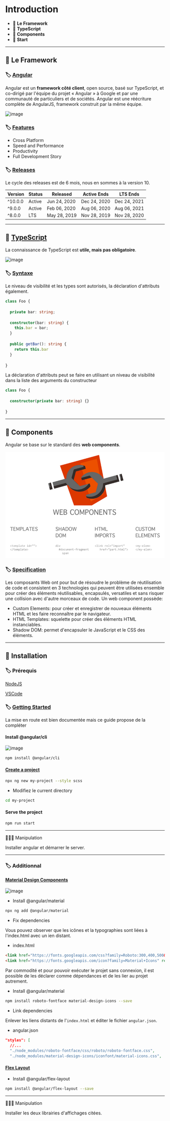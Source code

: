 # Introduction

*  🔖 **Le Framework**
*  🔖 **TypeScript**
*  🔖 **Components**
*  🔖 **Start**

___

## 📑 Le Framework

### 🏷️ **[Angular](https://angular.io/)**

Angular est un **framework côté client**, open source, basé sur TypeScript, et co-dirigé par l'équipe du projet « Angular » à Google et par une communauté de particuliers et de sociétés. Angular est une réécriture complète de AngularJS, framework construit par la même équipe.

![image](https://raw.githubusercontent.com/seeren-training/Angular/master/wiki/resources/angular.png)

### 🏷️ **[Features](https://angular.io/features)**

* Cross Platform
* Speed and Performance
* Productivity
* Full Development Story

### 🏷️ **[Releases](https://angular.io/guide/releases)**

Le cycle des releases est de 6 mois, nous en sommes à la version 10.

|Version|Status|Released|Active Ends|LTS Ends|
|---|---|---|---|---|
|^10.0.0|Active|Jun 24, 2020|Dec 24, 2020|Dec 24, 2021|
|^9.0.0|Active|Feb 06, 2020|Aug 06, 2020|Aug 06, 2021|
|^8.0.0|LTS|May 28, 2019|Nov 28, 2019|Nov 28, 2020|

___

## 📑 [TypeScript](https://www.npmjs.com/)

La connaissance de TypeScript est **utile, mais pas obligatoire**.

![image](https://raw.githubusercontent.com/seeren-training/Angular/master/wiki/resources/typescript.png)

### 🏷️ **[Syntaxe](https://www.typescriptlang.org/docs)**

Le niveau de visibilité et les types sont autorisés, la déclaration d'attributs également.

```ts
class Foo {

  private bar: string;

  constructor(bar: string) {
    this.bar = bar;
  }

  public getBar(): string {
    return this.bar
  }

}
```

La déclaration d'attributs peut se faire en utilisant un niveau de visibilité dans la liste des arguments du constructeur

```ts
class Foo {

  constructor(private bar: string) {}

}
```
___

## 📑 Components

Angular se base sur le standard des **web components**.

![image](https://raw.githubusercontent.com/seeren-training/Angular/master/wiki/resources/webcomponent.png)

### 🏷️ **[Specification](https://developer.mozilla.org/fr/docs/Web/Web_Components)**

Les composants Web ont pour but de résoudre le problème de réutilisation de code et consistent en 3 technologies qui peuvent être utilisées ensemble pour créer des éléments réutilisables, encapsulés, versatiles et sans risquer une collision avec d'autre morceaux de code. Un web component possède:

* Custom Elements: pour créer et enregistrer de nouveaux éléments HTML et les faire reconnaître par le navigateur.
* HTML Templates: squelette pour créer des éléments HTML instanciables.
* Shadow DOM: permet d'encapsuler le JavaScript et le CSS des éléments.

___

## 📑 Installation

### 🏷️ **Prérequis**

[NodeJS](https://nodejs.org/en/download/)

[VSCode](https://code.visualstudio.com/)

### 🏷️ **[Getting Started](https://angular.io/guide/setup-local)**

La mise en route est bien documentée mais ce guide propose de la compléter

#### Install @angular/cli

![image](https://raw.githubusercontent.com/seeren-training/Angular/master/wiki/resources/angular-cli.png)

```bash
npm install @angular/cli
```

#### [Create a project]((https://angular.io/cli/new))

```bash
npx ng new my-project --style scss
```

* Modifiez le current directory

```bash
cd my-project
```

#### Serve the project

```bash
npm run start
```

___

👨🏻‍💻 Manipulation

Installer angular et démarrer le server.

___

### 🏷️ **Additionnal**

#### [Material Design Components](https://material.angular.io/)

![image](https://raw.githubusercontent.com/seeren-training/Angular/master/wiki/resources/angular-material.png)

* Install @angular/material

```bash
npx ng add @angular/material
```

* Fix dependencies

Vous pouvez observer que les icônes et la typographies sont liées à l'index.html avec un ien distant.

* index.html

```html
<link href="https://fonts.googleapis.com/css?family=Roboto:300,400,500&display=swap" rel="stylesheet">
<link href="https://fonts.googleapis.com/icon?family=Material+Icons" rel="stylesheet">
```

Par commodité et pour pouvoir exécuter le projet sans connexion, il est possible de les déclarer comme dépendances et de les lier au projet autrement.

* Install @angular/material

```bash
npm install roboto-fontface material-design-icons --save
```

* Link dependencies

Enlever les liens distants de l'`index.html` et éditer le fichier `angular.json`.

* angular.json

```json
"styles": [
  //...
  "./node_modules/roboto-fontface/css/roboto/roboto-fontface.css",
  "./node_modules/material-design-icons/iconfont/material-icons.css",
```

#### [Flex Layout](https://github.com/angular/flex-layout)

* Install @angular/flex-layout

```bash
npm install @angular/flex-layout --save
```

___

👨🏻‍💻 Manipulation

Installer les deux librairies d'affichages citées.